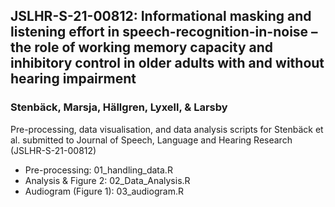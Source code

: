 ## JSLHR-S-21-00812: Informational masking and listening effort in speech-recognition-in-noise – the role of working memory capacity and inhibitory control in older adults with and without hearing impairment
### Stenbäck, Marsja, Hällgren, Lyxell, & Larsby

Pre-processing, data visualisation, and data analysis scripts for Stenbäck et al. submitted to Journal of Speech, Language and Hearing Research (JSLHR-S-21-00812)

- Pre-processing: 01_handling_data.R
- Analysis & Figure 2: 02_Data_Analysis.R
- Audiogram (Figure 1): 03_audiogram.R

